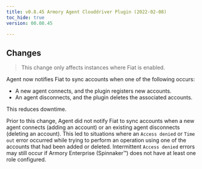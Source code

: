 ```yaml
---
title: v0.8.45 Armory Agent Clouddriver Plugin (2022-02-08)
toc_hide: true
version: 00.08.45

---
```


## Changes

> This change only affects instances where Fiat is enabled.

Agent now notifies Fiat to sync accounts when one of the following occurs:

- A new agent connects, and the plugin registers new accounts.
- An agent disconnects, and the plugin deletes the associated accounts.

This reduces downtime.

Prior to this change, Agent did not notify Fiat to sync accounts when a new agent connects (adding an account) or an existing agent disconnects (deleting an account). This led to situations where an `Access denied` or `Time out` error occurred while trying to perform an operation using one of the accounts that had been added or deleted. Intermittent `Access denied` errors may still occur if Armory Enterprise (Spinnaker™) does not have at least one role configured.
